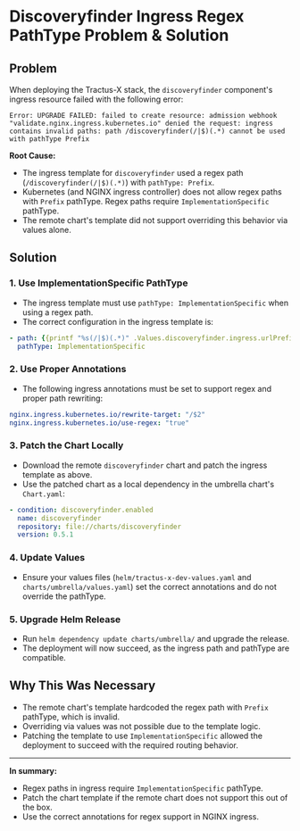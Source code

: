 # Discoveryfinder Ingress Regex PathType Problem & Solution

## Problem

When deploying the Tractus-X stack, the `discoveryfinder` component's ingress resource failed with the following error:

```
Error: UPGRADE FAILED: failed to create resource: admission webhook "validate.nginx.ingress.kubernetes.io" denied the request: ingress contains invalid paths: path /discoveryfinder(/|$)(.*) cannot be used with pathType Prefix
```

**Root Cause:**
- The ingress template for `discoveryfinder` used a regex path (`/discoveryfinder(/|$)(.*)`) with `pathType: Prefix`.
- Kubernetes (and NGINX ingress controller) does not allow regex paths with `Prefix` pathType. Regex paths require `ImplementationSpecific` pathType.
- The remote chart's template did not support overriding this behavior via values alone.

## Solution

### 1. Use ImplementationSpecific PathType
- The ingress template must use `pathType: ImplementationSpecific` when using a regex path.
- The correct configuration in the ingress template is:

```yaml
- path: {{printf "%s(/|$)(.*)" .Values.discoveryfinder.ingress.urlPrefix }}
  pathType: ImplementationSpecific
```

### 2. Use Proper Annotations
- The following ingress annotations must be set to support regex and proper path rewriting:

```yaml
nginx.ingress.kubernetes.io/rewrite-target: "/$2"
nginx.ingress.kubernetes.io/use-regex: "true"
```

### 3. Patch the Chart Locally
- Download the remote `discoveryfinder` chart and patch the ingress template as above.
- Use the patched chart as a local dependency in the umbrella chart's `Chart.yaml`:

```yaml
- condition: discoveryfinder.enabled
  name: discoveryfinder
  repository: file://charts/discoveryfinder
  version: 0.5.1
```

### 4. Update Values
- Ensure your values files (`helm/tractus-x-dev-values.yaml` and `charts/umbrella/values.yaml`) set the correct annotations and do not override the pathType.

### 5. Upgrade Helm Release
- Run `helm dependency update charts/umbrella/` and upgrade the release.
- The deployment will now succeed, as the ingress path and pathType are compatible.

## Why This Was Necessary
- The remote chart's template hardcoded the regex path with `Prefix` pathType, which is invalid.
- Overriding via values was not possible due to the template logic.
- Patching the template to use `ImplementationSpecific` allowed the deployment to succeed with the required routing behavior.

---

**In summary:**
- Regex paths in ingress require `ImplementationSpecific` pathType.
- Patch the chart template if the remote chart does not support this out of the box.
- Use the correct annotations for regex support in NGINX ingress. 
